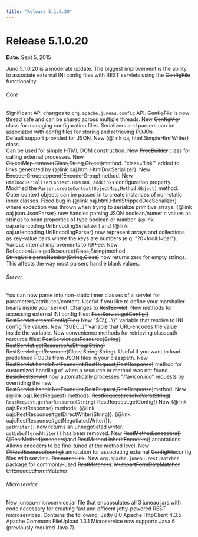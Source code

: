 ```yaml
---
title: "Release 5.1.0.20"
---
```


# Release 5.1.0.20

**Date:** Sept 5, 2015

Juno 5.1.0.20 is a moderate update.
The biggest improvement is the ability to associate external INI config files with REST servlets using the ~~ConfigFile~~ functionality.
###### Core
Significant API changes to `org.apache.juneau.config` API.
~~ConfigFile~~ is now thread safe and can be shared across multiple threads.
New ~~ConfigMgr~~ class for managing configuration files.
Serializers and parsers can be associated with config files for storing and retrieving POJOs.  
Default support provided for JSON.
New \{@link oaj.html.SimpleHtmlWriter\} class.  
Can be used for simple HTML DOM construction.
New ~~ProcBuilder~~ class for calling external processes.
New ~~ObjectMap.remove(Class,String,Object)~~method.
"class='link'" added to links generated by \{@link oaj.html.HtmlDocSerializer\}.
New ~~EncoderGroup.append(EncoderGroup)~~method.
New `HtmlDocSerializerContext.HTMLDOC_addLinks` configuration property.
Modified the `Parser.createContext(ObjectMap,Method,Object)` method.  
Outer context objects can be passed in to create instances of non-static inner classes.
Fixed bug in \{@link oaj.html.HtmlStrippedDocSerializer\} where exception was thrown when trying to serialize primitive arrays.
\{@link oaj.json.JsonParser\} now handles parsing JSON boolean/numeric values as strings to bean properties of type boolean or number. 
\{@link oaj.urlencoding.UrlEncodingSerializer\} and \{@link oaj.urlencoding.UrlEncodingParser\} now 
represent arrays and collections as key-value pairs where the keys are numbers (e.g. "?0=foo&1=bar").
Various internal improvements to ~~IOPipe~~.
New ~~ReflectionUtils.getResource(Class,String)~~method.
~~StringUtils.parseNumber(String,Class)~~ now returns zero for empty strings. 
This affects the way most parsers handle blank values.
###### Server
You can now parse into non-static inner classes of a servlet for parameters/attributes/content.
Useful if you like to define your marshaller beans inside your servlet.
Changes to ~~RestServlet~~:
New methods for accessing external INI config files:
~~RestServlet.getConfig()~~
~~RestServlet.createConfigFile()~~
New "$C\{...\}" variable that resolve to INI config file values.
New "$UE\{...\}" variable that  URL-encodes the value inside the variable.
New convenience methods for retrieving classpath resource files:
~~RestServlet.getResource(String)~~
~~RestServlet.getResourceAsString(String)~~
~~RestServlet.getResource(Class,String,String)~~.
Useful if you want to load predefined POJOs from JSON files in your classpath.
New ~~RestServlet.handleNotFound(int,RestRequest,RestResponse)~~ method for customized handling
of when a resource or method was not found.  
~~BasicRestServlet~~ now automatically processes "/favicon.ico" requests by 
overriding the new ~~RestServlet.handleNotFound(int,RestRequest,RestResponse)~~method.
New \{@link oajr.RestRequest\} methods: 
~~RestRequest.resolveVars(String)~~
`RestRequest.getVarResource(String)`
~~RestRequest.getConfig()~~
New \{@link oajr.RestResponse\} methods: 
\{@link oajr.RestResponse#getDirectWriter(String)\}.
\{@link oajr.RestResponse#getNegotiatedWriter()\}.  
`getWriter()` now returns an unnegotiated writer.  
`getUnbufferedWriter()` has been removed.
New ~~RestMethod.encoders() @RestMethod(encoders)~~and 
~~RestMethod.inheritEncoders()~~ annotations.  
Allows encoders to be fine-tuned at the method level.
New ~~@RestResource(config)~~ annotation for associating external ~~ConfigFile~~config files with servlets.
~~ResourceLink~~.
New `org.apache.juneau.rest.matcher` package for commonly-used ~~RestMatchers~~:
~~MultipartFormDataMatcher~~
~~UrlEncodedFormMatcher~~
###### Microservice
New juneau-microservice.jar file that encapsulates all 3 juneau jars with code necessary for creating fast and efficent jetty-powered REST microservices.
Contains the following:
Jetty 8.0
Apache HttpClient 4.3.5
Apache Commons FileUpload 1.3.1
Microservice now supports Java 6 (previously required Java 7)